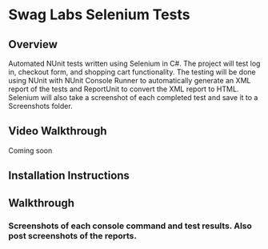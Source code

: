 # Swag Labs Selenium Tests

## Overview
Automated NUnit tests written using Selenium in C#.  The project will test log in, checkout form, and shopping cart functionality.  The testing will be done using NUnit with NUnit Console Runner to automatically generate an XML report of the tests and ReportUnit to convert the XML report to HTML.  Selenium will also take a screenshot of each completed test and save it to a Screenshots folder.

## Video Walkthrough
Coming soon

## Installation Instructions

## Walkthrough

### Screenshots of each console command and test results.  Also post screenshots of the reports.
